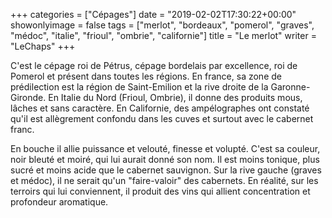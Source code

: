 +++
categories = ["Cépages"]
date = "2019-02-02T17:30:22+00:00"
showonlyimage = false
tags = ["merlot", "bordeaux", "pomerol", "graves", "médoc", "italie", "frioul", "ombrie", "californie"]
title = "Le merlot"
writer = "LeChaps"
+++

C'est le cépage roi de Pétrus, cépage bordelais par excellence, roi de Pomerol et présent dans toutes les régions. En france, sa zone de prédilection est la région de Saint-Emilion et la rive droite de la Garonne-Gironde. En Italie du Nord (Frioul, Ombrie), il donne des produits mous, lâches et sans caractère. En Californie, des ampélographes ont constaté qu'il est allègrement confondu dans les cuves et surtout avec le cabernet franc.  

En bouche il allie puissance et velouté, finesse et volupté. C'est sa couleur, noir bleuté et moiré, qui lui aurait donné son nom. Il est moins tonique, plus sucré et moins acide que le cabernet sauvignon. Sur la rive gauche (graves et médoc), il ne serait qu'un "faire-valoir" des cabernets. En réalité, sur les terroirs qui lui conviennent, il produit des vins qui allient concentration et profondeur aromatique.